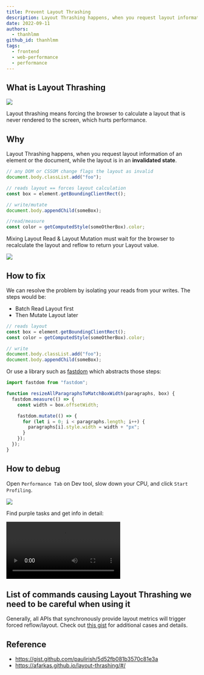 ```yaml
---
title: Prevent Layout Thrashing
description: Layout Thrashing happens, when you request layout information of an element or the document, while the layout is in an invalidated state.
date: 2022-09-11
authors:
  - thanhlmm
github_id: thanhlmm
tags:
  - frontend
  - web-performance
  - performance
---
```


## What is Layout Thrashing

![](assets/prevent-layout-thrashing_layout-thrashing.webp)

Layout thrashing means forcing the browser to calculate a layout that is never rendered to the screen, which hurts performance.

## Why

Layout Thrashing happens, when you request layout information of an element or the document, while the layout is in an **invalidated state**.

```js
// any DOM or CSSOM change flags the layout as invalid
document.body.classList.add("foo");

// reads layout == forces layout calculation
const box = element.getBoundingClientRect();

// write/mutate
document.body.appendChild(someBox);

//read/measure
const color = getComputedStyle(someOtherBox).color;
```

Mixing Layout Read & Layout Mutation must wait for the browser to recalculate the layout and reflow to return your Layout value.

![](assets/prevent-layout-thrashing_dont-touch-me.webp)

## How to fix

We can resolve the problem by isolating your reads from your writes. The steps would be:

- Batch Read Layout first
- Then Mutate Layout later

```js
// reads layout
const box = element.getBoundingClientRect();
const color = getComputedStyle(someOtherBox).color;

// write
document.body.classList.add("foo");
document.body.appendChild(someBox);
```

Or use a library such as [fastdom](https://github.com/wilsonpage/fastdom) which abstracts those steps:

```js
import fastdom from "fastdom";

function resizeAllParagraphsToMatchBoxWidth(paragraphs, box) {
  fastdom.measure(() => {
    const width = box.offsetWidth;

    fastdom.mutate(() => {
      for (let i = 0; i < paragraphs.length; i++) {
        paragraphs[i].style.width = width + "px";
      }
    });
  });
}
```

## How to debug

Open `Performance Tab` on Dev tool, slow down your CPU, and click `Start Profiling`.

![](assets/prevent-layout-thrashing_layout-thrashing-debug.webp)

Find purple tasks and get info in detail:

<video src="https://afarkas.github.io/layout-thrashing/material/layout-thrashing-debug.mp4" controls></video>

## List of commands causing Layout Thrashing we need to be careful when using it

Generally, all APIs that synchronously provide layout metrics will trigger forced reflow/layout. Check out [this gist](https://gist.github.com/paulirish/5d52fb081b3570c81e3a) for additional cases and details.

## Reference

- https://gist.github.com/paulirish/5d52fb081b3570c81e3a
- https://afarkas.github.io/layout-thrashing/#/

